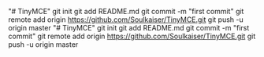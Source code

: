 "# TinyMCE"  git init git add README.md git commit -m "first commit" git remote add origin https://github.com/Soulkaiser/TinyMCE.git git push -u origin master 
"# TinyMCE"  git init git add README.md git commit -m "first commit" git remote add origin https://github.com/Soulkaiser/TinyMCE.git git push -u origin master 

